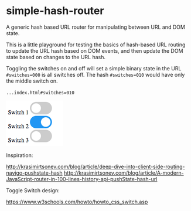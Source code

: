 # simple-hash-router
A generic hash based URL router for manipulating between URL and DOM state.

This is a little playground for testing the basics of hash-based URL routing to update the URL hash based on DOM events, and then update the DOM state based on changes to the URL hash.

Toggling the switches on and off will set a simple binary state in the URL `#switches=000` is all switches off.  The hash `#switches=010` would have only the middle switch on.

`...index.html#switches=010`

![Switches!](switches.png)

Inspiration:

http://krasimirtsonev.com/blog/article/deep-dive-into-client-side-routing-navigo-pushstate-hash
http://krasimirtsonev.com/blog/article/A-modern-JavaScript-router-in-100-lines-history-api-pushState-hash-url

Toggle Switch design:

https://www.w3schools.com/howto/howto_css_switch.asp

